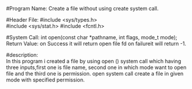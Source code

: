 #Program Name:
Create a file without using create system call.



#Header File:  #include <sys/types.h>      
               #include <sys/stat.h>
               #include <fcntl.h>

#System Call:  int open(const char *pathname, int flags, mode_t mode);
Return Value:  on Success it will return open file fd
	       on failureit will return -1.


#description:  
In this program i created a file by using open () system call which having three inputs,first one is file name, second one in which mode want to open file and the third one is permission.
open system call create a file in given mode with specified permission.


